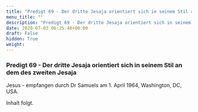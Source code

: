 ```yaml
---
title: "Predigt 69 - Der dritte Jesaja orientiert sich in seinem Stil an dem des zweiten Jesaja"
menu_title: ""
description: "Predigt 69 - Der dritte Jesaja orientiert sich in seinem Stil an dem des zweiten Jesaja"
date: 2020-07-03 06:25:48+00:00
draft: False
hidden: True
weight:
---
```

### Predigt 69 - Der dritte Jesaja orientiert sich in seinem Stil an dem des zweiten Jesaja

Jesus - empfangen durch Dr Samuels am 1. April 1964, Washington, DC, USA.

Inhalt folgt.
